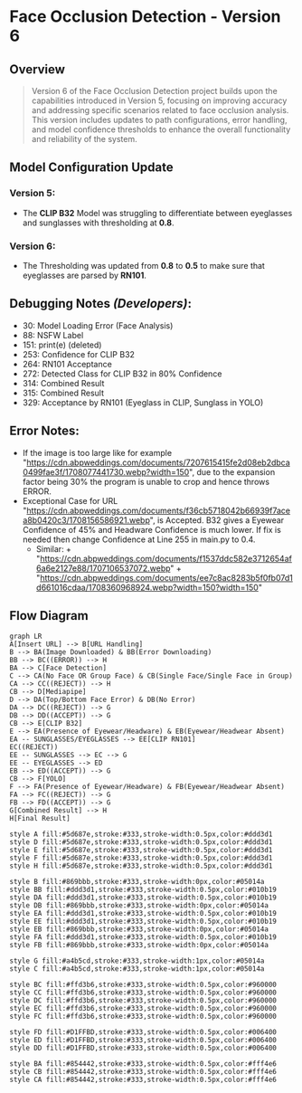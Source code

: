 # Face Occlusion Detection - Version 6

## Overview
> Version 6 of the Face Occlusion Detection project builds upon the capabilities introduced in Version 5, focusing on improving accuracy and addressing specific scenarios related to face occlusion analysis. This version includes updates to path configurations, error handling, and model confidence thresholds to enhance the overall functionality and reliability of the system.

## Model Configuration Update

### Version 5:
- The **CLIP B32** Model was struggling to differentiate between eyeglasses and sunglasses with thresholding at **0.8**.

### Version 6:
- The Thresholding was updated from **0.8** to **0.5** to make sure that eyeglasses are parsed by **RN101**.

## Debugging Notes _(Developers)_:
- 30:  Model Loading Error        (Face Analysis)
- 88:  NSFW Label
- 151: print(e)                   (deleted)
- 253: Confidence for CLIP B32
- 264: RN101 Acceptance 
- 272: Detected Class for CLIP B32 in 80% Confidence
- 314: Combined Result 
- 315: Combined Result
- 329: Acceptance by RN101        (Eyeglass in CLIP, Sunglass in YOLO)

## Error Notes:
- If the image is too large like for example "https://cdn.abpweddings.com/documents/7207615415fe2d08eb2dbca0499fae3f/1708077441730.webp?width=150", due to the expansion factor being 30% the program is unable to crop and hence throws ERROR.
- Exceptional Case for URL "https://cdn.abpweddings.com/documents/f36cb5718042b66939f7acea8b0420c3/1708156586921.webp", is Accepted. B32 gives a Eyewear Confidence of 45% and Headware Confidence is much lower. If fix is needed then change Confidence at Line 255 in main.py to 0.4.
    - Similar:  + "https://cdn.abpweddings.com/documents/f1537ddc582e3712654af6a6e2127e88/1707106537072.webp"
                + "https://cdn.abpweddings.com/documents/ee7c8ac8283b5f0fb07d1d661016cdaa/1708360968924.webp?width=150?width=150"

## Flow Diagram
```mermaid
graph LR
A[Insert URL] --> B[URL Handling]
B --> BA(Image Downloaded) & BB(Error Downloading)
BB --> BC((ERROR)) --> H
BA --> C[Face Detection]
C --> CA(No Face OR Group Face) & CB(Single Face/Single Face in Group)
CA --> CC((REJECT)) --> H
CB --> D[Mediapipe]
D --> DA(Top/Bottom Face Error) & DB(No Error)
DA --> DC((REJECT)) --> G
DB --> DD((ACCEPT)) --> G
CB --> E[CLIP B32]
E --> EA(Presence of Eyewear/Headware) & EB(Eyewear/Headwear Absent)
EA -- SUNGLASSES/EYEGLASSES --> EE[CLIP RN101] 
EC((REJECT))
EE -- SUNGLASSES --> EC --> G
EE -- EYEGLASSES --> ED
EB --> ED((ACCEPT)) --> G
CB --> F[YOLO]
F --> FA(Presence of Eyewear/Headware) & FB(Eyewear/Headwear Absent)
FA --> FC((REJECT)) --> G
FB --> FD((ACCEPT)) --> G
G[Combined Result] --> H
H[Final Result]

style A fill:#5d687e,stroke:#333,stroke-width:0.5px,color:#ddd3d1
style D fill:#5d687e,stroke:#333,stroke-width:0.5px,color:#ddd3d1
style E fill:#5d687e,stroke:#333,stroke-width:0.5px,color:#ddd3d1
style F fill:#5d687e,stroke:#333,stroke-width:0.5px,color:#ddd3d1
style H fill:#5d687e,stroke:#333,stroke-width:0.5px,color:#ddd3d1

style B fill:#869bbb,stroke:#333,stroke-width:0px,color:#05014a
style BB fill:#ddd3d1,stroke:#333,stroke-width:0.5px,color:#010b19
style DA fill:#ddd3d1,stroke:#333,stroke-width:0.5px,color:#010b19
style DB fill:#869bbb,stroke:#333,stroke-width:0px,color:#05014a
style EA fill:#ddd3d1,stroke:#333,stroke-width:0.5px,color:#010b19
style EE fill:#ddd3d1,stroke:#333,stroke-width:0.5px,color:#010b19
style EB fill:#869bbb,stroke:#333,stroke-width:0px,color:#05014a
style FA fill:#ddd3d1,stroke:#333,stroke-width:0.5px,color:#010b19
style FB fill:#869bbb,stroke:#333,stroke-width:0px,color:#05014a

style G fill:#a4b5cd,stroke:#333,stroke-width:1px,color:#05014a
style C fill:#a4b5cd,stroke:#333,stroke-width:1px,color:#05014a

style BC fill:#ffd3b6,stroke:#333,stroke-width:0.5px,color:#960000
style CC fill:#ffd3b6,stroke:#333,stroke-width:0.5px,color:#960000
style DC fill:#ffd3b6,stroke:#333,stroke-width:0.5px,color:#960000
style EC fill:#ffd3b6,stroke:#333,stroke-width:0.5px,color:#960000
style FC fill:#ffd3b6,stroke:#333,stroke-width:0.5px,color:#960000

style FD fill:#D1FFBD,stroke:#333,stroke-width:0.5px,color:#006400
style ED fill:#D1FFBD,stroke:#333,stroke-width:0.5px,color:#006400
style DD fill:#D1FFBD,stroke:#333,stroke-width:0.5px,color:#006400

style BA fill:#854442,stroke:#333,stroke-width:0.5px,color:#fff4e6
style CB fill:#854442,stroke:#333,stroke-width:0.5px,color:#fff4e6
style CA fill:#854442,stroke:#333,stroke-width:0.5px,color:#fff4e6
```